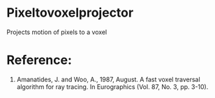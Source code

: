 # Pixeltovoxelprojector
Projects motion of pixels to a voxel

# Reference:

1. Amanatides, J. and Woo, A., 1987, August. A fast voxel traversal algorithm for ray tracing. In Eurographics (Vol. 87, No. 3, pp. 3-10).